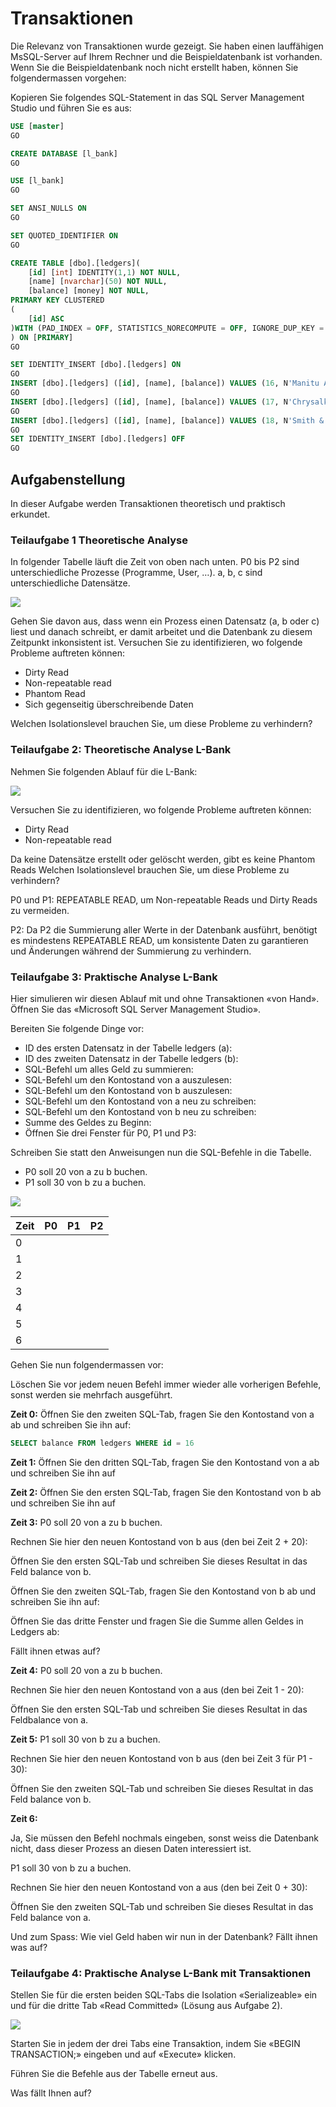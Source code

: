 # Transaktionen

Die Relevanz von Transaktionen wurde gezeigt. Sie haben einen lauffähigen MsSQL-Server auf Ihrem Rechner und die Beispieldatenbank ist vorhanden.
Wenn Sie die Beispieldatenbank noch nicht erstellt haben, können Sie
folgendermassen vorgehen:

Kopieren Sie folgendes SQL-Statement in das SQL Server Management Studio und führen Sie es aus:

```sql
USE [master]
GO

CREATE DATABASE [l_bank]
GO

USE [l_bank]
GO

SET ANSI_NULLS ON
GO

SET QUOTED_IDENTIFIER ON
GO

CREATE TABLE [dbo].[ledgers](
	[id] [int] IDENTITY(1,1) NOT NULL,
	[name] [nvarchar](50) NOT NULL,
	[balance] [money] NOT NULL,
PRIMARY KEY CLUSTERED 
(
	[id] ASC
)WITH (PAD_INDEX = OFF, STATISTICS_NORECOMPUTE = OFF, IGNORE_DUP_KEY = OFF, ALLOW_ROW_LOCKS = ON, ALLOW_PAGE_LOCKS = ON, OPTIMIZE_FOR_SEQUENTIAL_KEY = OFF) ON [PRIMARY]
) ON [PRIMARY]
GO

SET IDENTITY_INSERT [dbo].[ledgers] ON 
GO
INSERT [dbo].[ledgers] ([id], [name], [balance]) VALUES (16, N'Manitu AG', 100.0000)
GO
INSERT [dbo].[ledgers] ([id], [name], [balance]) VALUES (17, N'Chrysalkis GmbH', 200.0000)
GO
INSERT [dbo].[ledgers] ([id], [name], [balance]) VALUES (18, N'Smith & Co KG', 300.0000)
GO
SET IDENTITY_INSERT [dbo].[ledgers] OFF
GO

```

## Aufgabenstellung
In dieser Aufgabe werden Transaktionen theoretisch und praktisch erkundet.
### Teilaufgabe 1 Theoretische Analyse
In folgender Tabelle läuft die Zeit von oben nach unten. P0 bis P2 sind unterschiedliche Prozesse (Programme, User, …).
a, b, c sind unterschiedliche Datensätze.

![](2024-11-22-09-52-36.png)


Gehen Sie davon aus, dass wenn ein Prozess einen Datensatz (a, b oder c) liest
und danach schreibt, er damit arbeitet und die Datenbank zu diesem Zeitpunkt
inkonsistent ist.
Versuchen Sie zu identifizieren, wo folgende Probleme auftreten können:
- Dirty Read
- Non-repeatable read
- Phantom Read
- Sich gegenseitig überschreibende Daten

Welchen Isolationslevel brauchen Sie, um diese Probleme zu verhindern?

### Teilaufgabe 2: Theoretische Analyse L-Bank

Nehmen Sie folgenden Ablauf für die L-Bank:

![](2024-11-22-09-57-22.png)

Versuchen Sie zu identifizieren, wo folgende Probleme auftreten können:
- Dirty Read
- Non-repeatable read

Da keine Datensätze erstellt oder gelöscht werden, gibt es keine Phantom
Reads Welchen Isolationslevel brauchen Sie, um diese Probleme zu verhindern?

P0 und P1: REPEATABLE READ, um Non-repeatable Reads und Dirty Reads zu vermeiden.

P2: Da P2 die Summierung aller Werte in der Datenbank ausführt, benötigt es mindestens REPEATABLE READ, um konsistente Daten zu garantieren und Änderungen während der Summierung zu verhindern.

### Teilaufgabe 3: Praktische Analyse L-Bank

Hier simulieren wir diesen Ablauf mit und ohne Transaktionen «von Hand».
Öffnen Sie das «Microsoft SQL Server Management Studio».

Bereiten Sie folgende Dinge vor:

- ID des ersten Datensatz in der Tabelle ledgers (a):
- ID des zweiten Datensatz in der Tabelle ledgers (b):
- SQL-Befehl um alles Geld zu summieren:
- SQL-Befehl um den Kontostand von a auszulesen:
- SQL-Befehl um den Kontostand von b auszulesen:
- SQL-Befehl um den Kontostand von a neu zu schreiben:
- SQL-Befehl um den Kontostand von b neu zu schreiben:
- Summe des Geldes zu Beginn:
- Öffnen Sie drei Fenster für P0, P1 und P3:

Schreiben Sie statt den Anweisungen nun die SQL-Befehle in die Tabelle.
- P0 soll 20 von a zu b buchen.
- P1 soll 30 von b zu a buchen.

![](2024-11-22-10-07-21.png)

| Zeit | P0 | P1 | P2 |
| --- | --- | --- | --- |
| 0 | | | |
| 1 | | | |
| 2 | | | |
| 3 | | | |
| 4 | | | |
| 5 | | | |
| 6 | | | |

Gehen Sie nun folgendermassen vor:

Löschen Sie vor jedem neuen Befehl immer wieder alle vorherigen Befehle,
sonst werden sie mehrfach ausgeführt.

**Zeit 0:**
Öffnen Sie den zweiten SQL-Tab, fragen Sie den Kontostand von a ab und schreiben Sie ihn auf:
```sql
SELECT balance FROM ledgers WHERE id = 16
```

**Zeit 1:**
Öffnen Sie den dritten SQL-Tab, fragen Sie den Kontostand von a ab und schreiben Sie ihn auf

**Zeit 2:**
Öffnen Sie den ersten SQL-Tab, fragen Sie den Kontostand von b ab und schreiben Sie ihn auf

**Zeit 3:**
P0 soll 20 von a zu b buchen.

Rechnen Sie hier den neuen Kontostand von b aus (den bei Zeit 2 + 20):

Öffnen Sie den ersten SQL-Tab und schreiben Sie dieses Resultat in das Feld balance von b.

Öffnen Sie den zweiten SQL-Tab, fragen Sie den Kontostand von b ab und schreiben Sie ihn auf:

Öffnen Sie das dritte Fenster und fragen Sie die Summe allen Geldes in Ledgers ab:

Fällt ihnen etwas auf?

**Zeit 4:**
P0 soll 20 von a zu b buchen.

Rechnen Sie hier den neuen Kontostand von a aus (den bei Zeit 1 - 20):

Öffnen Sie den ersten SQL-Tab und schreiben Sie dieses Resultat in das Feldbalance von a.

**Zeit 5:**
P1 soll 30 von b zu a buchen.

Rechnen Sie hier den neuen Kontostand von b aus (den bei Zeit 3 für P1 - 30):

Öffnen Sie den zweiten SQL-Tab und schreiben Sie dieses Resultat in das Feld balance von b.

**Zeit 6:**

Ja, Sie müssen den Befehl nochmals eingeben, sonst weiss die Datenbank nicht, dass dieser Prozess an diesen Daten interessiert ist.

P1 soll 30 von b zu a buchen.

Rechnen Sie hier den neuen Kontostand von a aus (den bei Zeit 0 + 30):

Öffnen Sie den zweiten SQL-Tab und schreiben Sie dieses Resultat in das Feld
balance von a.

Und zum Spass: Wie viel Geld haben wir nun in der Datenbank?
Fällt ihnen was auf?

### Teilaufgabe 4: Praktische Analyse L-Bank mit Transaktionen

Stellen Sie für die ersten beiden SQL-Tabs die Isolation «Serializeable» ein und für die dritte Tab «Read Committed» (Lösung aus Aufgabe 2).

![](2024-11-22-10-13-27.png)

Starten Sie in jedem der drei Tabs eine Transaktion, indem Sie «BEGIN TRANSACTION;» eingeben und auf «Execute» klicken.

Führen Sie die Befehle aus der Tabelle  erneut aus.

Was fällt Ihnen auf?